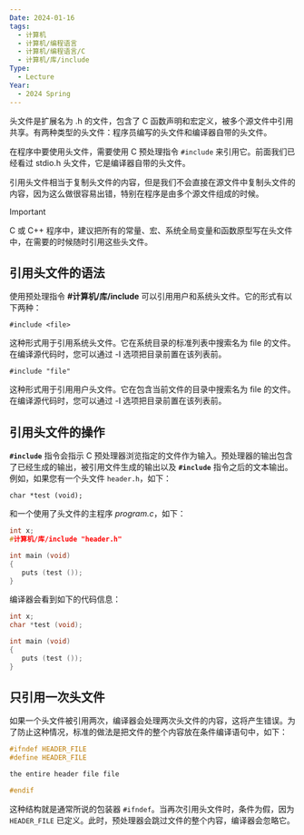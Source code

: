 ```yaml
---
Date: 2024-01-16
tags:
  - 计算机
  - 计算机/编程语言
  - 计算机/编程语言/C
  - 计算机/库/include
Type:
  - Lecture
Year:
  - 2024 Spring
---
```

头文件是扩展名为 .h 的文件，包含了 C 函数声明和宏定义，被多个源文件中引用共享。有两种类型的头文件：程序员编写的头文件和编译器自带的头文件。

在程序中要使用头文件，需要使用 C 预处理指令 `#include` 来引用它。前面我们已经看过 stdio.h 头文件，它是编译器自带的头文件。

引用头文件相当于复制头文件的内容，但是我们不会直接在源文件中复制头文件的内容，因为这么做很容易出错，特别在程序是由多个源文件组成的时候。

> [!important]
> C 或 C++ 程序中，建议把所有的常量、宏、系统全局变量和函数原型写在头文件中，在需要的时候随时引用这些头文件。

## 引用头文件的语法

使用预处理指令 **#计算机/库/include** 可以引用用户和系统头文件。它的形式有以下两种：

`#include <file>`

这种形式用于引用系统头文件。它在系统目录的标准列表中搜索名为 file 的文件。在编译源代码时，您可以通过 -I 选项把目录前置在该列表前。

`#include "file"`

这种形式用于引用用户头文件。它在包含当前文件的目录中搜索名为 file 的文件。在编译源代码时，您可以通过 -I 选项把目录前置在该列表前。

## 引用头文件的操作

**`#include`** 指令会指示 C 预处理器浏览指定的文件作为输入。预处理器的输出包含了已经生成的输出，被引用文件生成的输出以及 **`#include`** 指令之后的文本输出。例如，如果您有一个头文件 `header.h`，如下：

`char *test (void);`

和一个使用了头文件的主程序 _program.c_，如下：


```c
int x;
#计算机/库/include "header.h"

int main (void)
{
   puts (test ());
}
```


编译器会看到如下的代码信息：


```c
int x;
char *test (void);

int main (void)
{
   puts (test ());
}
```


## 只引用一次头文件

如果一个头文件被引用两次，编译器会处理两次头文件的内容，这将产生错误。为了防止这种情况，标准的做法是把文件的整个内容放在条件编译语句中，如下：


```c
#ifndef HEADER_FILE
#define HEADER_FILE

the entire header file file

#endif
```


这种结构就是通常所说的包装器 `#ifndef`。当再次引用头文件时，条件为假，因为 `HEADER_FILE` 已定义。此时，预处理器会跳过文件的整个内容，编译器会忽略它。